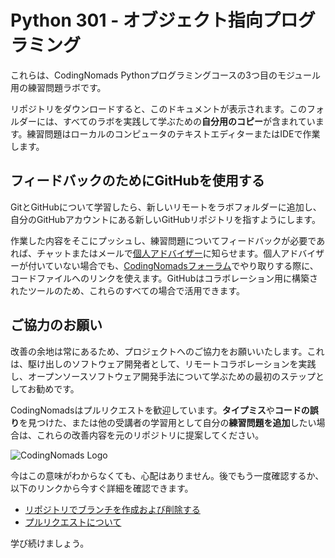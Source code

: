 # Python 301 - オブジェクト指向プログラミング

これらは、CodingNomads Pythonプログラミングコースの3つ目のモジュール用の練習問題ラボです。

リポジトリをダウンロードすると、このドキュメントが表示されます。このフォルダーには、すべてのラボを実践して学ぶための**自分用のコピー**が含まれています。練習問題はローカルのコンピュータのテキストエディターまたはIDEで作業します。

## フィードバックのためにGitHubを使用する

GitとGitHubについて学習したら、新しいリモートをラボフォルダーに追加し、自分のGitHubアカウントにある新しいGitHubリポジトリを指すようにします。

作業した内容をそこにプッシュし、練習問題についてフィードバックが必要であれば、チャットまたはメールで[個人アドバイザー](https://codingnomads.co/online-coding-bootcamp-mentorship)に知らせます。個人アドバイザーが付いていない場合でも、[CodingNomadsフォーラム](https://forum.codingnomads.co/)でやり取りする際に、コードファイルへのリンクを使えます。GitHubはコラボレーション用に構築されたツールのため、これらのすべての場合で活用できます。

## ご協力のお願い

改善の余地は常にあるため、プロジェクトへのご協力をお願いいたします。これは、駆け出しのソフトウェア開発者として、リモートコラボレーションを実践し、オープンソースソフトウェア開発手法について学ぶための最初のステップとしてお勧めです。

CodingNomadsはプルリクエストを歓迎しています。**タイプミス**や**コードの誤り**を見つけた、または他の受講者の学習用として自分の**練習問題を追加**したい場合は、これらの改善内容を元のリポジトリに提案してください。

![CodingNomads Logo](https://codingnomads.co/wp-content/uploads/2018/08/CN_Logo_Retina.png)

今はこの意味がわからなくても、心配はありません。後でもう一度確認するか、以下のリンクから今すぐ詳細を確認できます。

- [リポジトリでブランチを作成および削除する](https://docs.github.com/ja/pull-requests/collaborating-with-pull-requests/proposing-changes-to-your-work-with-pull-requests/creating-and-deleting-branches-within-your-repository)
- [プルリクエストについて](https://docs.github.com/ja/pull-requests/collaborating-with-pull-requests/proposing-changes-to-your-work-with-pull-requests/about-pull-requests)

学び続けましょう。

